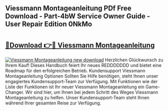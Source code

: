 ## Viessmann Montageanleitung PDf Free Download - Part-4bW Service Owner Guide - User Repair Edition 0NkMo

# <h2><a href="http://df7jsi0.blite.top/?on=Viessmann+Montageanleitung">🔗Download 👉🔴 Viessmann Montageanleitung</a></h2>

[![Viessmann Montageanleitung new download](https://i.imgur.com/lujVjoI.png)](http://df7jsi0.blite.top/?on=Viessmann+Montageanleitung)
Herzlichen Glückwunsch zu Ihrem Kauf! Dieses Handbuch feiert Ihr neues REDDDDDDD und bietet eine Roadmap für den erfolgreichen Betrieb. Kundensupport Viessmann Montageanleitung Optionen Sollten Sie Hilfe benötigen, steht Ihnen unser engagiertes Kundensupport-Team zur Verfügung. Mit Funktionen wie der Liste der Funktionen ist Ihr neuer Viessmann Montageanleitung ein Game-Changer. Wir sind hier, um Ihnen bei jedem Schritt des Weges Viessmann Montageanleitung zu helfen. Unser Kundensupport-Team steht Ihnen während Ihrer gesamten Reise zur Verfügung.
